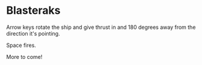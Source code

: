 # Blasteraks

Arrow keys rotate the ship and give thrust in and 180 degrees away from the direction it's pointing.

Space fires.

More to come!